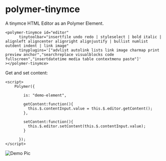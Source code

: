 # polymer-tinymce

A tinymce HTML Editor as an Polymer Element.

```
<polymer-tinymce id="editor"
      tinytoolbar="insertfile undo redo | styleselect | bold italic | alignleft aligncenter alignright alignjustify | bullist numlist outdent indent | link image" 
      tinyplugins='["advlist autolink lists link image charmap print preview anchor","searchreplace visualblocks code fullscreen","insertdatetime media table contextmenu paste"]'
></polymer-tinymce>
```

Get and set content:

```
<script>
    Polymer({

        is: "demo-element",

        getContent:function(){
          this.$.contentInput.value = this.$.editor.getContent();
        },

        setContent:function(){
          this.$.editor.setContent(this.$.contentInput.value);
        }

      });
</script>
```

![Demo Pic](http://www.synappses.com/wp-content/uploads/2015/06/tinymceDemo.png "Polymer-Tinymce")